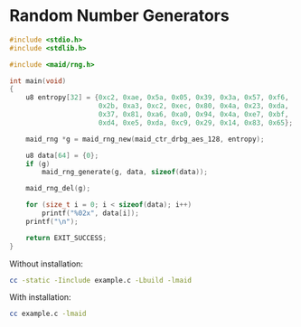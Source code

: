<!---
 *  This file is part of libmaid
 *
 *  Libmaid is free software; you can redistribute it and/or
 *  modify it under the terms of the GNU Lesser General Public
 *  License as published by the Free Software Foundation; either
 *  version 2.1 of the License, or (at your option) any later version.
 *
 *  Libmaid is distributed in the hope that it will be useful,
 *  but WITHOUT ANY WARRANTY; without even the implied warranty of
 *  MERCHANTABILITY or FITNESS FOR A PARTICULAR PURPOSE.
 *  See the GNU Lesser General Public License for more details.
 *
 *  You should have received a copy of the GNU Lesser General Public
 *  License along with libmaid; if not, see <https://www.gnu.org/licenses/>.
--->

# Random Number Generators

```c
#include <stdio.h>
#include <stdlib.h>

#include <maid/rng.h>

int main(void)
{
    u8 entropy[32] = {0xc2, 0xae, 0x5a, 0x05, 0x39, 0x3a, 0x57, 0xf6,
                      0x2b, 0xa3, 0xc2, 0xec, 0x80, 0x4a, 0x23, 0xda,
                      0x37, 0x81, 0xa6, 0xa0, 0x94, 0x4a, 0xe7, 0xbf,
                      0xd4, 0xe5, 0xda, 0xc9, 0x29, 0x14, 0x83, 0x65};

    maid_rng *g = maid_rng_new(maid_ctr_drbg_aes_128, entropy);

    u8 data[64] = {0};
    if (g)
        maid_rng_generate(g, data, sizeof(data));

    maid_rng_del(g);

    for (size_t i = 0; i < sizeof(data); i++)
        printf("%02x", data[i]);
    printf("\n");

    return EXIT_SUCCESS;
}
```

Without installation:
```sh
cc -static -Iinclude example.c -Lbuild -lmaid
```

With installation:
```sh
cc example.c -lmaid
```
